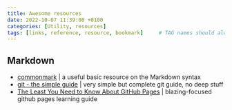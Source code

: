 ```yaml
---
title: Awesome resources
date: 2022-10-07 11:39:00 +0100
categories: [Utility, resources]
tags: [links, reference, resource, bookmark]     # TAG names should always be lowercase
---
```


## Markdown
- [commonmark](https://commonmark.org/) | a useful basic resource on the Markdown syntax
- [git - the simple guide](https://rogerdudler.github.io/git-guide/) | very simple but complete git guide, no deep stuff
- [The Least You Need to Know About GitHub Pages](https://tomcam.github.io/least-github-pages/) | blazing-focused github pages learning guide
